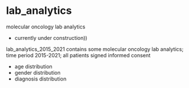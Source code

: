 # lab_analytics
molecular oncology lab analytics

- currently under construction))

lab_analytics_2015_2021 contains some molecular oncology lab analytics; time period 2015-2021;
all patients signed informed consent

- age distribution
- gender distribution
- diagnosis distribution
